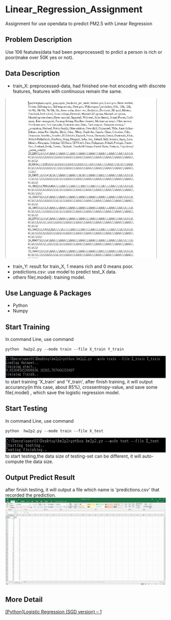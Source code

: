 # Linear_Regression_Assignment
Assignment for use opendata to predict PM2.5 with Linear Regression

## Problem Description
Use 106 featutes(data had been preprocessed) to prdict a person is rich or poor(make over 50K yes or not).

## Data Description
- train_X: preprocessed-data, had finished one-hot encoding with discrete features, features with continuous remain the same.  
<img src="./img/img1.PNG" height="500"  >

- train_Y: result for train_X, 1 means rich and 0 means poor.
- predictions.csv: use model to predict test_X data.
- others file(.model): training model. 

## Use Language & Packages
- Python 
- Numpy 

## Start Training
In command Line, use command
```console
python  hw2p2.py --mode train --file X_train Y_train
```
<img src="./img/img6.PNG">
to start training 'X_train' and 'Y_train', after finish training, it will output accurancy(in this case, about 85%), crossentropy-value, and save some file(.model) , which save the logistic regression model.

## Start Testing
In command Line, use command
```console
python  hw2p2.py --mode train --file X_test
```
<img src="./img/img7.PNG">
to start testing,the data size of testing-set can be different, it will auto-compute the data size.

## Output Predict Result
after finish testing, it will output a file which name is 'predictions.csv' that recorded the prediction.
<img src="./img/img5.PNG">


## More Detail
[[Python]Logistic Regression (SGD version) – 1](https://john850512.wordpress.com/2018/04/16/pythonlogistic-regression-sgd-version/#more-2338)
